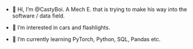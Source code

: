 - 👋 Hi, I’m @CastyBoi. A Mech E. that is trying to make his way into the software / data field.

- 👀 I’m interested in cars and flashlights. 
- 🌱 I’m currently learning PyTorch, Python, SQL, Pandas etc. 

